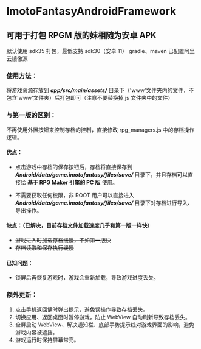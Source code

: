 # ImotoFantasyAndroidFramework

## 可用于打包 RPGM 版的妹相随为安卓 APK

默认使用 sdk35 打包，最低支持 sdk30（安卓 11）
gradle、maven 已配置阿里云镜像源

### 使用方法：

将游戏资源存放到 **_app/src/main/assets/_** 目录下（'www'文件夹内的文件，不包含'www'文件夹）后打包即可（注意不要替换掉 js 文件夹中的文件）

### 与第一版的区别：

不再使用外置按钮来控制存档的控制，直接修改 rpg_managers.js 中的存档操作逻辑。

#### 优点：

- 点击游戏中存档的保存按钮后，存档将直接保存到 **_Android/data/game.imotofantasy/files/save/_** 目录下，并且存档可以直接给 **基于 RPG Maker 引擎的 PC 版** 使用。

- 不需要获取任何权限，非 ROOT 用户可以直接进入 **_Android/data/game.imotofantasy/files/save/_** 目录下对存档进行导入、导出操作。

#### 缺点：（已解决，目前存档文件加载速度几乎和第一版一样快）

- ~~游戏进入时加载存档缓慢，不如第一版快~~
- ~~存档读取和保存执行缓慢~~

#### 已知问题：

- 锁屏后再恢复游戏时，游戏会重新加载，导致游戏进度丢失。

### 额外更新：

1. 点击手机返回健时弹出提示，避免误操作导致存档丢失。
2. 切换应用、返回桌面时暂停游戏，防止 WebView 自动刷新导致存档丢失。
3. 全屏启动 WebView、解决通知栏、底部手势提示线对游戏界面的影响，避免游戏内容被遮挡。
4. 游戏运行时保持屏幕常亮。
